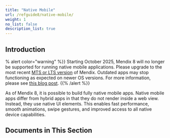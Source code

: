 ```yaml
---
title: "Native Mobile"
url: /refguide8/native-mobile/
weight: 1
no_list: false
description_list: true 
---
```


## Introduction

% alert color="warning" %}}
Starting October 2025, Mendix 8 will no longer be supported for running native mobile applications. Please upgrade to the most recent [MTS or LTS version](/releasenotes/studio-pro/lts-mts/) of Mendix. Outdated apps may stop functioning as expected on newer OS versions. For more information, please see [this blog post](https://www.mendix.com/blog/empowering-mobile-innovation/).
{{% /alert %}}

As of Mendix 8, it is possible to build fully native mobile apps. Native mobile apps differ from hybrid apps in that they do not render inside a web view. Instead, they use native UI elements. This enables fast performance, smooth animations, swipe gestures, and improved access to all native device capabilities.

## Documents in This Section
